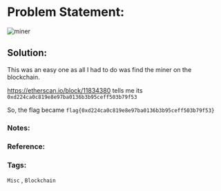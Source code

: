 
# Problem Statement:
 ![miner](https://user-images.githubusercontent.com/53595853/133964247-9496dbbc-44be-4540-be11-599dbbf322ab.png)
## Solution:
This was an easy one as all I had to do was find the miner on the blockchain.

https://etherscan.io/block/11834380 tells me its `0xd224ca0c819e8e97ba0136b3b95ceff503b79f53`

So, the flag became `flag{0xd224ca0c819e8e97ba0136b3b95ceff503b79f53}`

### Notes:
### Reference:

### Tags:
`Misc` , `Blockchain`